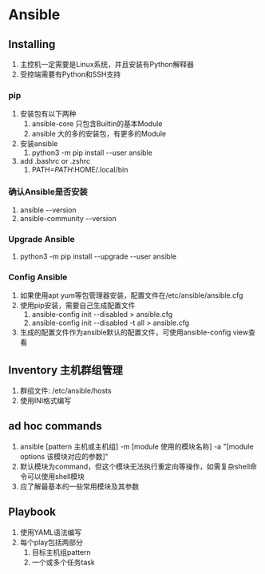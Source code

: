 # Ansible

## Installing

1. 主控机一定需要是Linux系统，并且安装有Python解释器
1. 受控端需要有Python和SSH支持

### pip

1. 安装包有以下两种
    1. ansible-core 只包含Builtin的基本Module
    1. ansible 大的多的安装包，有更多的Module
1. 安装ansible
    1. python3 -m pip install --user ansible
1. add .bashrc or .zshrc
    1. PATH=$PATH:$HOME/.local/bin

### 确认Ansible是否安装

1. ansible --version
1. ansible-community --version

### Upgrade Ansible

1. python3 -m pip install --upgrade --user ansible

### Config Ansible

1. 如果使用apt yum等包管理器安装，配置文件在/etc/ansible/ansible.cfg
1. 使用pip安装，需要自己生成配置文件
    1. ansible-config init --disabled > ansible.cfg
    1. ansible-config init --disabled -t all > ansible.cfg
1. 生成的配置文件作为ansible默认的配置文件，可使用ansible-config view查看

## Inventory 主机群组管理

1. 群组文件: /etc/ansible/hosts
1. 使用INI格式编写

## ad hoc commands

1. ansible [pattern 主机或主机组] -m [module 使用的模块名称] -a "[module options 该模块对应的参数]"
1. 默认模块为command，但这个模块无法执行重定向等操作，如需复杂shell命令可以使用shell模块
1. 应了解最基本的一些常用模块及其参数

## Playbook

1. 使用YAML语法编写
1. 每个play包括两部分
    1. 目标主机组pattern
    1. 一个或多个任务task
    